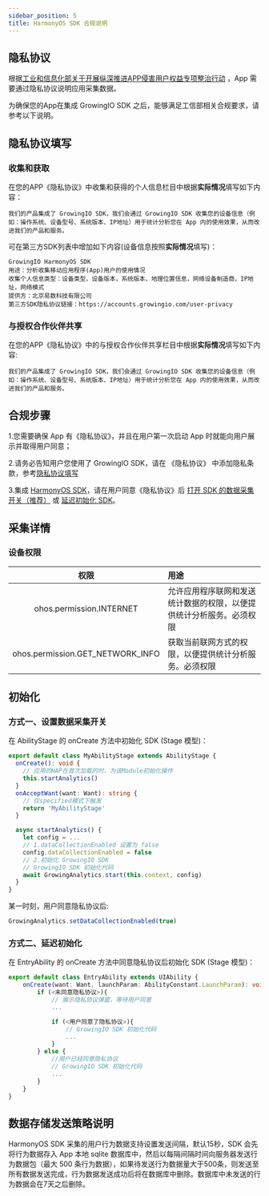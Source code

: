 ```yaml
---
sidebar_position: 5
title: HarmonyOS SDK 合规说明
---
```


## 隐私协议

根据[工业和信息化部关于开展纵深推进APP侵害用户权益专项整治行动](http://www.gov.cn/zhengce/zhengceku/2020-08/02/content_5531975.htm)
，App 需要通过隐私协议说明应用采集数据。

为确保您的App在集成 GrowingIO SDK 之后，能够满足工信部相关合规要求，请参考以下说明。

## 隐私协议填写

### 收集和获取

在您的APP《隐私协议》中收集和获得的个人信息栏目中根据**实际情况**填写如下内容：
```
我们的产品集成了 GrowingIO SDK，我们会通过 GrowingIO SDK 收集您的设备信息（例如：操作系统、设备型号、系统版本、IP地址）用于统计分析您在 App 内的使用效果，从而改进我们的产品和服务。 
```
可在第三方SDK列表中增加如下内容(设备信息按照**实际情况**填写)：
```
GrowingIO HarmonyOS SDK
用途：分析收集移动应用程序(App)用户的使用情况
收集个人信息类型：设备类型，设备版本，系统版本，地理位置信息，网络设备制造商，IP地址，网络模式
提供方：北京易数科技有限公司
第三方SDK隐私协议链接：https://accounts.growingio.com/user-privacy
```

### 与授权合作伙伴共享

在您的APP《隐私协议》中的与授权合作伙伴共享栏目中根据**实际情况**填写如下内容:
```
我们的产品集成了 GrowingIO SDK，我们会通过 GrowingIO SDK 收集您的设备信息（例如：操作系统、设备型号、系统版本、IP地址）用于统计分析您在 App 内的使用效果，从而改进我们的产品和服务。
```

## 合规步骤

1.您需要确保 App 有《隐私协议》，并且在用户第一次启动 App 时就能向用户展示并取得用户同意；
   
2.请务必告知用户您使用了 GrowingIO SDK，请在 《隐私协议》 中添加隐私条款，参考[隐私协议填写](#隐私协议填写)
   
3.集成 [HarmonyOS SDK](/docs/framework/HarmonyOS)，请在用户同意《隐私协议》后 [打开 SDK 的数据采集开关（推荐）](#方式一设置数据采集开关) 或 [延迟初始化 SDK](#方式二延迟初始化)。
​
## 采集详情

### 设备权限

| 权限 | 用途 | 
| :--: | :-- | 
| ohos.permission.INTERNET | 允许应用程序联网和发送统计数据的权限，以便提供统计分析服务。必须权限| 
| ohos.permission.GET_NETWORK_INFO | 获取当前联网方式的权限，以便提供统计分析服务。必须权限| 

## 初始化

### 方式一、设置数据采集开关

在 AbilityStage 的 onCreate 方法中初始化 SDK (Stage 模型)：
```typescript
export default class MyAbilityStage extends AbilityStage {
  onCreate(): void {
    // 应用的HAP在首次加载的时，为该Module初始化操作
    this.startAnalytics()
  }
  onAcceptWant(want: Want): string {
    // 仅specified模式下触发
    return 'MyAbilityStage'
  }

  async startAnalytics() {
    let config = ...
    // 1.dataCollectionEnabled 设置为 false
    config.dataCollectionEnabled = false
    // 2.初始化 GrowingIO SDK
    // GrowingIO SDK 初始化代码
    await GrowingAnalytics.start(this.context, config)
  }
}
```

某一时刻，用户同意隐私协议后:
```typescript
GrowingAnalytics.setDataCollectionEnabled(true)
```

### 方式二、延迟初始化

在 EntryAbility 的 onCreate 方法中同意隐私协议后初始化 SDK (Stage 模型)：
```typescript
export default class EntryAbility extends UIAbility {
    onCreate(want: Want, launchParam: AbilityConstant.LaunchParam): void {
        if (<未同意隐私协议>){
        	// 展示隐私协议弹窗，等待用户同意
            ...

        	if (<用户同意了隐私协议>){
        		// GrowingIO SDK 初始化代码
		        ...
        	}
        } else {
            //用户已经同意隐私协议
            // GrowingIO SDK 初始化代码
            ...
        }
    }
}
```

## 数据存储发送策略说明
HarmonyOS SDK 采集的用户行为数据支持设置发送间隔，默认15秒，SDK 会先将行为数据存入 App 本地 sqlite 数据库中，然后以每隔间隔时间向服务器发送行为数据包（最大 500 条行为数据），如果待发送行为数据量大于500条，则发送至所有数据发送完成，行为数据发送成功后将在数据库中删除。数据库中未发送的行为数据会在7天之后删除。